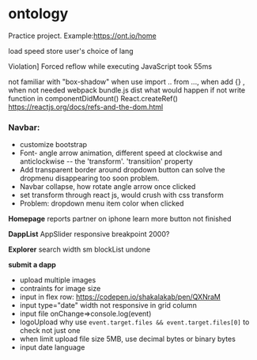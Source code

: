 # ontology
Practice project. Example:https://ont.io/home

load speed
store user's choice of lang

Violation] Forced reflow while executing JavaScript took 55ms

not familiar with "box-shadow"
when use import .. from ..., when add {} , when not needed
webpack bundle.js dist
what would happen if not write function in componentDidMount()
React.createRef() https://reactjs.org/docs/refs-and-the-dom.html
### Navbar: 

+ customize bootstrap
+ Font- angle arrow animation, different speed at clockwise and anticlockwise -- the 'transform'. 'transitiion' property
+ Add transparent border around dropdown button can solve the dropmenu disappearing too soon problem.
+ Navbar collapse, how rotate angle arrow once clicked
+ set transform through react js, would crush with css transform
+ Problem: dropdown menu item color when clicked

**Homepage**
reports
partner on iphone
learn more button not finished

**DappList**
AppSlider responsive breakpoint 2000?

**Explorer**
search width sm
blockList undone

**submit a dapp**
+ upload multiple images
+ contraints for image size
+ input in flex row: https://codepen.io/shakalakab/pen/QXNraM
+ input type="date" width not responsive in grid column
+ input file onChange=>console.log(event)
+ logoUpload why use `event.target.files && event.target.files[0]` to check not just one 
+ when limit upload file size 5MB, use decimal bytes or binary bytes
+ input date language
